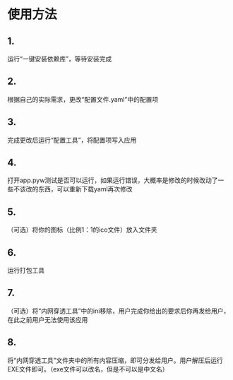 # 使用方法  
## 1.  
运行“一键安装依赖库”，等待安装完成  

## 2.  
根据自己的实际需求，更改“配置文件.yaml”中的配置项  

## 3.  
完成更改后运行“配置工具”，将配置项写入应用  
## 4.  
打开app.pyw测试是否可以运行，如果运行错误，大概率是修改的时候改动了一些不该改的东西，可以重新下载yaml再次修改  
## 5.  
（可选）将你的图标（比例1：1的ico文件）放入文件夹  
## 6.  
运行打包工具  
## 7.  
（可选）将“内网穿透工具”中的ini移除，用户完成你给出的要求后你再发给用户，在此之前用户无法使用该应用  
## 8.  
将“内网穿透工具”文件夹中的所有内容压缩，即可分发给用户。用户解压后运行EXE文件即可。（exe文件可以改名，但是不可以是中文名）  
